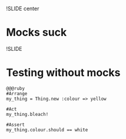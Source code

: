!SLIDE center
# Mocks suck #

!SLIDE
# Testing without mocks #

    @@@ruby
    #Arrange
    my_thing = Thing.new :colour => yellow

    #Act
    my_thing.bleach!

    #Assert
    my_thing.colour.should == white

